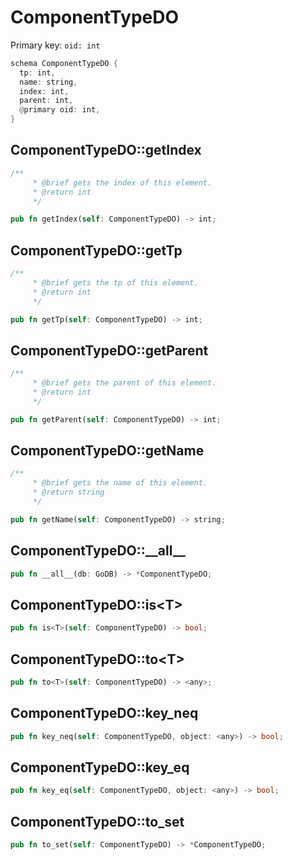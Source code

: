 # ComponentTypeDO

Primary key: `oid: int`

```rust
schema ComponentTypeDO {
  tp: int,
  name: string,
  index: int,
  parent: int,
  @primary oid: int,
}
```
## ComponentTypeDO::getIndex

```rust
/**
     * @brief gets the index of this element.
     * @return int
     */
```
```rust
pub fn getIndex(self: ComponentTypeDO) -> int;
```
## ComponentTypeDO::getTp

```rust
/**
     * @brief gets the tp of this element.
     * @return int
     */
```
```rust
pub fn getTp(self: ComponentTypeDO) -> int;
```
## ComponentTypeDO::getParent

```rust
/**
     * @brief gets the parent of this element.
     * @return int
     */
```
```rust
pub fn getParent(self: ComponentTypeDO) -> int;
```
## ComponentTypeDO::getName

```rust
/**
     * @brief gets the name of this element.
     * @return string
     */
```
```rust
pub fn getName(self: ComponentTypeDO) -> string;
```
## ComponentTypeDO::\_\_all\_\_

```rust
pub fn __all__(db: GoDB) -> *ComponentTypeDO;
```
## ComponentTypeDO::is\<T\>

```rust
pub fn is<T>(self: ComponentTypeDO) -> bool;
```
## ComponentTypeDO::to\<T\>

```rust
pub fn to<T>(self: ComponentTypeDO) -> <any>;
```
## ComponentTypeDO::key\_neq

```rust
pub fn key_neq(self: ComponentTypeDO, object: <any>) -> bool;
```
## ComponentTypeDO::key\_eq

```rust
pub fn key_eq(self: ComponentTypeDO, object: <any>) -> bool;
```
## ComponentTypeDO::to\_set

```rust
pub fn to_set(self: ComponentTypeDO) -> *ComponentTypeDO;
```
